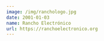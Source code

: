```yaml
---
image: /img/ranchologo.jpg
date: 2001-01-03
name: Rancho Electrónico
url: https://ranchoelectronico.org
---
```


